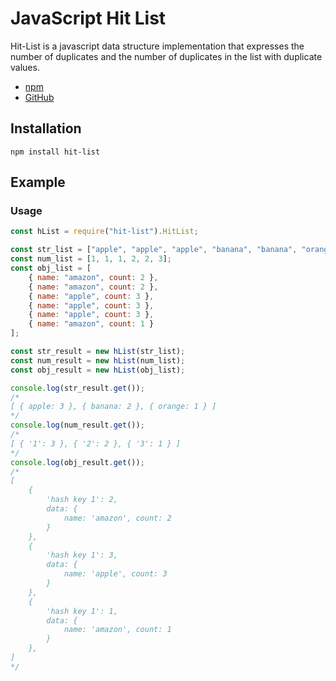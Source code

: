 # JavaScript Hit List

Hit-List is a javascript data structure implementation that expresses the number of duplicates and the number of duplicates in the list with duplicate values.

* [npm](https://www.npmjs.com/package/hit-list)
* [GitHub](https://github.com/Mineru98/hit-list) 

## Installation

```shell script
npm install hit-list
```

## Example

### Usage
```javascript
const hList = require("hit-list").HitList;

const str_list = ["apple", "apple", "apple", "banana", "banana", "orange"];
const num_list = [1, 1, 1, 2, 2, 3];
const obj_list = [
	{ name: "amazon", count: 2 },
	{ name: "amazon", count: 2 },
	{ name: "apple", count: 3 },
	{ name: "apple", count: 3 },
	{ name: "apple", count: 3 },
	{ name: "amazon", count: 1 }
];

const str_result = new hList(str_list);
const num_result = new hList(num_list);
const obj_result = new hList(obj_list);

console.log(str_result.get());
/*
[ { apple: 3 }, { banana: 2 }, { orange: 1 } ]
*/
console.log(num_result.get());
/*
[ { '1': 3 }, { '2': 2 }, { '3': 1 } ]
*/
console.log(obj_result.get());
/*
[
	{
		'hash key 1': 2,
		data: {
			name: 'amazon', count: 2
		}
	},
	{
		'hash key 1': 3,
		data: {
			name: 'apple', count: 3
		}
	},
	{
		'hash key 1': 1,
		data: {
			name: 'amazon', count: 1
		}
	},
]
*/

```
